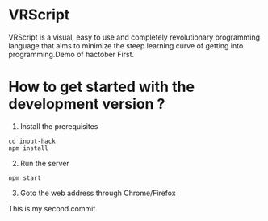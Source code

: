 # VRScript

VRScript is a visual, easy to use and completely revolutionary programming language that aims to minimize the steep learning curve of getting into programming.Demo of hactober First.



# How to get started with the development version ?

1. Install the prerequisites

```git clone https://github.com/satyamtg/inout-hack.git
cd inout-hack
npm install
```

2. Run the server

`npm start`

3. Goto the web address through Chrome/Firefox

This is my second commit.
